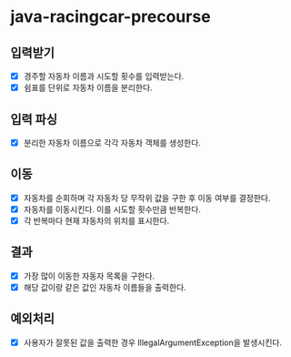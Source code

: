 # java-racingcar-precourse

## 입력받기
-[x] 경주할 자동차 이름과 시도할 횟수를 입력받는다.
-[x] 쉼표를 단위로 자동차 이름을 분리한다.

## 입력 파싱
-[x] 분리한 자동차 이름으로 각각 자동차 객체를 생성한다.

## 이동
-[x] 자동차를 순회하며 각 자동차 당 무작위 값을 구한 후 이동 여부를 결정한다.
-[x] 자동차를 이동시킨다. 이를 시도할 횟수만큼 반복한다.
-[x] 각 반복마다 현재 자동차의 위치를 표시한다.

## 결과
-[x] 가장 많이 이동한 자동자 목록을 구한다.
-[x] 해당 값이랑 같은 값인 자동차 이름들을 출력한다.

## 예외처리
-[x] 사용자가 잘못된 값을 출력한 경우 IllegalArgumentException을 발생시킨다.